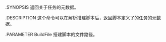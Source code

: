 .SYNOPSIS
    返回关于任务的元数据。

.DESCRIPTION
    这个命令可以在解析搭建脚本后，返回脚本定义了的任务的元数据。

.PARAMETER BuildFile
    搭建脚本的文件路径。
